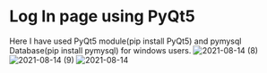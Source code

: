 # Log In page using PyQt5
Here I have used PyQt5 module(pip install PyQt5) and pymysql Database(pip install pymysql) for windows users.
![2021-08-14 (8)](https://user-images.githubusercontent.com/85879013/129450654-7175a1b3-0c53-49ef-a16a-757f6eced765.png)
![2021-08-14 (9)](https://user-images.githubusercontent.com/85879013/129450740-ec632d82-9a53-43b7-b37a-e6a9fa10fefb.png)
![2021-08-14](https://user-images.githubusercontent.com/85879013/129450748-43c7adde-a303-4d50-b2fb-d51757eae554.png)
